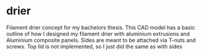 # drier
Filament drier concept for my bachelors thesis.
This CAD model has a basic outline of how I designed my filament drier with aluminium extrusions and Aluminium composite panels. 
Sides are meant to be attached via T-nuts and screws. Top lid is not implemented, so I just did the same as with sides
